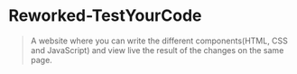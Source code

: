 # Reworked-TestYourCode
> A website where you can write the different components(HTML, CSS and JavaScript) and view live the result of the changes on the same page.
